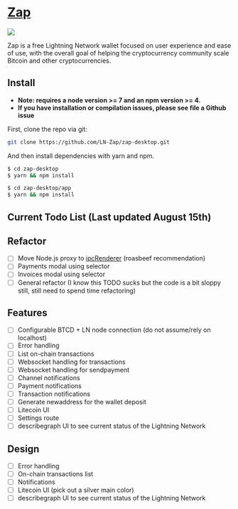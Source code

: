[Zap](https://zap.jackmallers.com)
==================================

<img src="http://zap.jackmallers.com/assets/desktop-f9a57ed49fc09119e2c9d3ba7337a5a7b42123b992b2eae14c356fc8a5ea25a3.png" />

Zap is a free Lightning Network wallet focused on user experience and ease of use, with the overall goal of helping the cryptocurrency community scale Bitcoin and other cryptocurrencies.

## Install

* **Note: requires a node version >= 7 and an npm version >= 4.**
* **If you have installation or compilation issues, please see file a Github issue**

First, clone the repo via git:
```bash
git clone https://github.com/LN-Zap/zap-desktop.git
```

And then install dependencies with yarn and npm.

```bash
$ cd zap-desktop
$ yarn && npm install
```
```bash
$ cd zap-desktop/app
$ yarn && npm install
```

## Current Todo List (Last updated August 15th)

## Refactor
- [ ] Move Node.js proxy to [ipcRenderer](https://electron.atom.io/docs/api/ipc-renderer/) (roasbeef recommendation)
- [ ] Payments modal using selector
- [ ] Invoices modal using selector
- [ ] General refactor (I know this TODO sucks but the code is a bit sloppy still, still need to spend time refactoring)

## Features
- [ ] Configurable BTCD + LN node connection (do not assume/rely on localhost)
- [ ] Error handling
- [ ] List on-chain transactions
- [ ] Websocket handling for transactions
- [ ] Websocket handling for sendpayment
- [ ] Channel notifications
- [ ] Payment notifications
- [ ] Transaction notifications
- [ ] Generate newaddress for the wallet deposit
- [ ] Litecoin UI
- [ ] Settings route
- [ ] describegraph UI to see current status of the Lightning Network

## Design
- [ ] Error handling
- [ ] On-chain transactions list
- [ ] Notifications
- [ ] Litecoin UI (pick out a silver main color)
- [ ] describegraph UI to see current status of the Lightning Network
